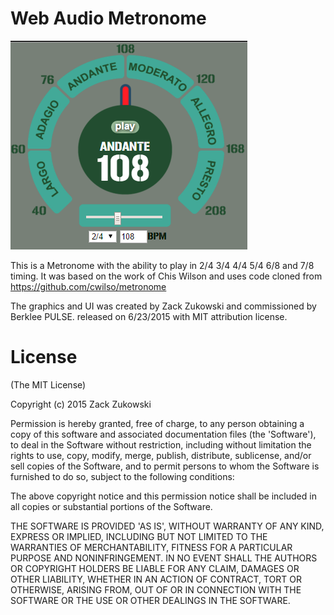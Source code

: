 # Web Audio Metronome

![metro screen shot](https://raw.githubusercontent.com/ZVK/metro/master/images/metro-ss.png)

This is a Metronome with the ability to play in 2/4 3/4 4/4 5/4 6/8 and 7/8 timing. It was based on the work of Chis Wilson and uses code cloned from https://github.com/cwilso/metronome

The graphics and UI was created by Zack Zukowski and commissioned by Berklee PULSE. released on 6/23/2015 with MIT attribution license.

# License

(The MIT License)

Copyright (c) 2015 Zack Zukowski

Permission is hereby granted, free of charge, to any person obtaining a copy of this software and associated documentation files (the 'Software'), to deal in the Software without restriction, including without limitation the rights to use, copy, modify, merge, publish, distribute, sublicense, and/or sell copies of the Software, and to permit persons to whom the Software is furnished to do so, subject to the following conditions:

The above copyright notice and this permission notice shall be included in all copies or substantial portions of the Software.

THE SOFTWARE IS PROVIDED 'AS IS', WITHOUT WARRANTY OF ANY KIND, EXPRESS OR IMPLIED, INCLUDING BUT NOT LIMITED TO THE WARRANTIES OF MERCHANTABILITY, FITNESS FOR A PARTICULAR PURPOSE AND NONINFRINGEMENT. IN NO EVENT SHALL THE AUTHORS OR COPYRIGHT HOLDERS BE LIABLE FOR ANY CLAIM, DAMAGES OR OTHER LIABILITY, WHETHER IN AN ACTION OF CONTRACT, TORT OR OTHERWISE, ARISING FROM, OUT OF OR IN CONNECTION WITH THE SOFTWARE OR THE USE OR OTHER DEALINGS IN THE SOFTWARE.

